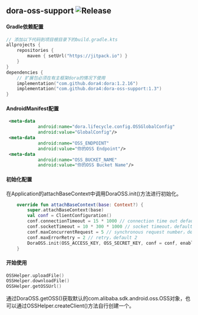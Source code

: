 dora-oss-support
![Release](https://jitpack.io/v/dora4/dora-oss-support.svg)
--------------------------------

#### Gradle依赖配置

```kotlin
// 添加以下代码到项目根目录下的build.gradle.kts
allprojects {
    repositories {
        maven { setUrl("https://jitpack.io") }
    }
}
dependencies {
    // 扩展包必须在有主框架dora的情况下使用
    implementation("com.github.dora4:dora:1.2.16")
    implementation("com.github.dora4:dora-oss-support:1.3")
}
```

#### AndroidManifest配置

```xml
 <meta-data
            android:name="dora.lifecycle.config.OSSGlobalConfig"
            android:value="GlobalConfig"/>
 <meta-data
            android:name="OSS_ENDPOINT"
            android:value="你的OSS Endpoint"/>
 <meta-data
            android:name="OSS_BUCKET_NAME"
            android:value="你的OSS Bucket Name"/>
```

#### 初始化配置
在Application的attachBaseContext中调用DoraOSS.init()方法进行初始化。
```kotlin
    override fun attachBaseContext(base: Context?) {
        super.attachBaseContext(base)
        val conf = ClientConfiguration()
        conf.connectionTimeout = 15 * 1000 // connection time out default 15s
        conf.socketTimeout = 10 * 300 * 1000 // socket timeout，default 5m
        conf.maxConcurrentRequest = 5 // synchronous request number，default 5
        conf.maxErrorRetry = 2 // retry，default 2
        DoraOSS.init(OSS_ACCESS_KEY, OSS_SECRET_KEY, conf = conf, enableLog = true)
    }
```

#### 开始使用

```kotlin
OSSHelper.uploadFile()
OSSHelper.downloadFile()
OSSHelper.getOSSUrl()
```
通过DoraOSS.getOSS()获取默认的com.alibaba.sdk.android.oss.OSS对象，也可以通过OSSHelper.createClient()方法自行创建一个。

